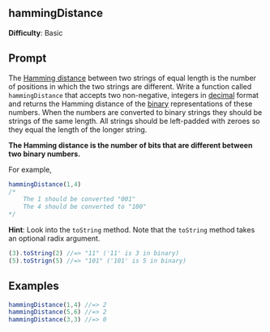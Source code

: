 ## hammingDistance

**Difficulty**: Basic 

## Prompt 

The [Hamming distance](https://en.wikipedia.org/wiki/Hamming_distance) between two strings of equal length is the number of positions in which the two strings are different. Write a function called `hammingDistance` that accepts two non-negative, integers in [decimal](https://en.wikipedia.org/wiki/Decimal) format and returns the Hamming distance of the [binary](https://en.wikipedia.org/wiki/Binary_number) representations of these numbers. When the numbers are converted to binary strings they should be strings of the same length. All strings should be left-padded with zeroes so they equal the length of the longer string. 

**The Hamming distance is the number of bits that are different between two binary numbers.**

For example, 

```js
hammingDistance(1,4)
/*
    The 1 should be converted "001"
    The 4 should be converted to "100"
*/
```

**Hint**: Look into the `toString` method. Note that the `toString` method takes an optional radix argument. 

```js
(3).toString(2) //=> "11" ('11' is 3 in binary)
(5).toStrign(5) //=> "101" ('101' is 5 in binary) 
``` 

## Examples

```js
hammingDistance(1,4) //=> 2
hammingDistance(5,6) //=> 2
hammingDistance(3,3) //=> 0
```